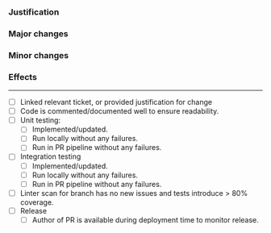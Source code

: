 ### Justification

<!-- problem + reason for approach (don't be afraid to reference existing material, i.e. tickets, StackOverflow, etc) -->

### Major changes

<!-- big things you NEED the reviewer to know -->

### Minor changes

<!-- other things that are good to know (think non-obvious changes besides ^) -->

### Effects

<!-- what happens differently after this merges, direct + indirect -->

---

- [ ] Linked relevant ticket, or provided justification for change
- [ ] Code is commented/documented well to ensure readability.
- [ ] Unit testing:
  - [ ] Implemented/updated.
  - [ ] Run locally without any failures.
  - [ ] Run in PR pipeline without any failures.
- [ ] Integration testing
  - [ ] Implemented/updated.
  - [ ] Run locally without any failures.
  - [ ] Run in PR pipeline without any failures.
- [ ] Linter scan for branch has no new issues and tests introduce > 80% coverage.
- [ ] Release
  - [ ] Author of PR is available during deployment time to monitor release.
